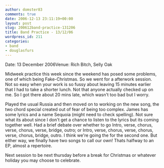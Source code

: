 ```yaml
---
author: domster83
comments: true
date: 2006-12-13 23:11:19+00:00
layout: post
slug: 200612band-practice-131206
title: Band Practice - 13/12/06
wordpress_id: 211
categories:
- band
- douglasfurs
---
```


Date: 13 December 2006Venue: Rich Bitch, Selly Oak




Midweek practice this week since the weekend has posed some problems, one of which being Fake-Christmas. So we went for a afterwork session. Not so easy when your work is so fussy about leaving 15 minutes earlier that I had to take a shorter lunch. Not that anyone actually checked up on me. So I got there about 20 mins late, which wasn't too bad but I worry.




Played the usual Russia and then moved on to working on the new song, the two chord special created out of fear of being too complex. James has some lyrics and a name Sequoia (might need to check spelling). Not sure what its about since I don't get a chance to listen to the lyrics but its coming together well. Had a brief debate over whether to go Intro, verse, chorus, verse, chorus, verse, bridge, outro; or Intro, verse, chorus, verse, chorus, verse, chorus, bridge, outro. I think we're going the for the second one. But either way, we finally have two songs to call our own! Thats halfway to an EP, almost a repertoire.




Next session to be next thursday before a break for Christmas or whatever holiday you may choose to celebrate.
